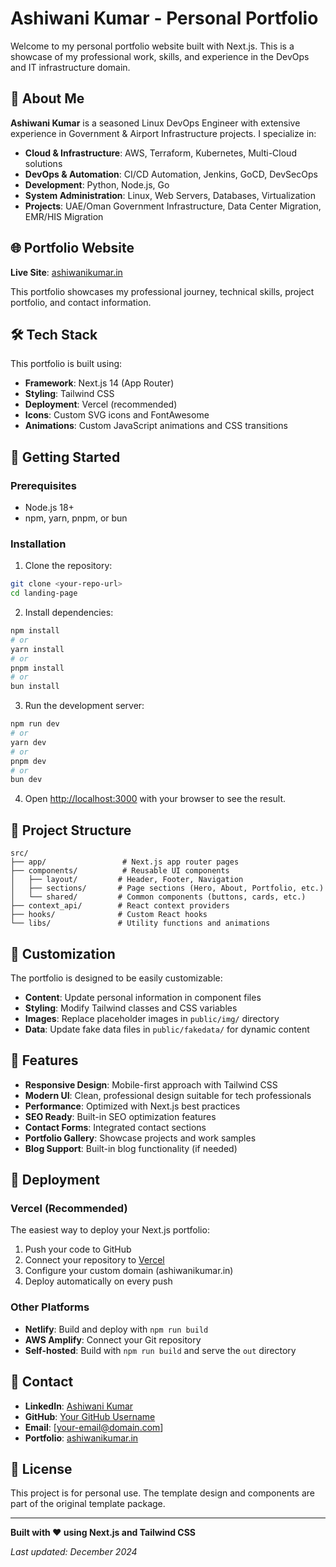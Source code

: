 # Ashiwani Kumar - Personal Portfolio

Welcome to my personal portfolio website built with Next.js. This is a showcase of my professional work, skills, and experience in the DevOps and IT infrastructure domain.

## 🚀 About Me

**Ashiwani Kumar** is a seasoned Linux DevOps Engineer with extensive experience in Government & Airport Infrastructure projects. I specialize in:

- **Cloud & Infrastructure**: AWS, Terraform, Kubernetes, Multi-Cloud solutions
- **DevOps & Automation**: CI/CD Automation, Jenkins, GoCD, DevSecOps
- **Development**: Python, Node.js, Go
- **System Administration**: Linux, Web Servers, Databases, Virtualization
- **Projects**: UAE/Oman Government Infrastructure, Data Center Migration, EMR/HIS Migration

## 🌐 Portfolio Website

**Live Site**: [ashiwanikumar.in](https://ashiwanikumar.in)

This portfolio showcases my professional journey, technical skills, project portfolio, and contact information.

## 🛠️ Tech Stack

This portfolio is built using:
- **Framework**: Next.js 14 (App Router)
- **Styling**: Tailwind CSS
- **Deployment**: Vercel (recommended)
- **Icons**: Custom SVG icons and FontAwesome
- **Animations**: Custom JavaScript animations and CSS transitions

## 🚀 Getting Started

### Prerequisites
- Node.js 18+ 
- npm, yarn, pnpm, or bun

### Installation

1. Clone the repository:
```bash
git clone <your-repo-url>
cd landing-page
```

2. Install dependencies:
```bash
npm install
# or
yarn install
# or
pnpm install
# or
bun install
```

3. Run the development server:
```bash
npm run dev
# or
yarn dev
# or
pnpm dev
# or
bun dev
```

4. Open [http://localhost:3000](http://localhost:3000) with your browser to see the result.

## 📁 Project Structure

```
src/
├── app/                 # Next.js app router pages
├── components/          # Reusable UI components
│   ├── layout/         # Header, Footer, Navigation
│   ├── sections/       # Page sections (Hero, About, Portfolio, etc.)
│   └── shared/         # Common components (buttons, cards, etc.)
├── context_api/        # React context providers
├── hooks/              # Custom React hooks
└── libs/               # Utility functions and animations
```

## 🎨 Customization

The portfolio is designed to be easily customizable:

- **Content**: Update personal information in component files
- **Styling**: Modify Tailwind classes and CSS variables
- **Images**: Replace placeholder images in `public/img/` directory
- **Data**: Update fake data files in `public/fakedata/` for dynamic content

## 📱 Features

- **Responsive Design**: Mobile-first approach with Tailwind CSS
- **Modern UI**: Clean, professional design suitable for tech professionals
- **Performance**: Optimized with Next.js best practices
- **SEO Ready**: Built-in SEO optimization features
- **Contact Forms**: Integrated contact sections
- **Portfolio Gallery**: Showcase projects and work samples
- **Blog Support**: Built-in blog functionality (if needed)

## 🚀 Deployment

### Vercel (Recommended)
The easiest way to deploy your Next.js portfolio:

1. Push your code to GitHub
2. Connect your repository to [Vercel](https://vercel.com)
3. Configure your custom domain (ashiwanikumar.in)
4. Deploy automatically on every push

### Other Platforms
- **Netlify**: Build and deploy with `npm run build`
- **AWS Amplify**: Connect your Git repository
- **Self-hosted**: Build with `npm run build` and serve the `out` directory

## 📧 Contact

- **LinkedIn**: [Ashiwani Kumar](https://linkedin.com/in/your-profile)
- **GitHub**: [Your GitHub Username](https://github.com/your-username)
- **Email**: [your-email@domain.com]
- **Portfolio**: [ashiwanikumar.in](https://ashiwanikumar.in)

## 📄 License

This project is for personal use. The template design and components are part of the original template package.

---

**Built with ❤️ using Next.js and Tailwind CSS**

*Last updated: December 2024*
